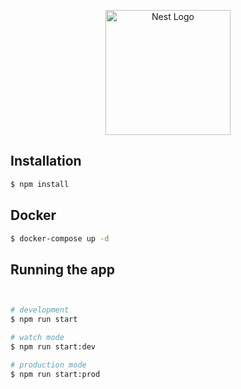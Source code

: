 <p align="center">
  <a href="http://nestjs.com/" target="blank"><img src="https://nestjs.com/img/logo-small.svg" width="200" alt="Nest Logo" /></a>
</p>

[circleci-image]: https://img.shields.io/circleci/build/github/nestjs/nest/master?token=abc123def456
[circleci-url]: https://circleci.com/gh/nestjs/nest

## Installation

```bash
$ npm install
```
## Docker 
```bash
$ docker-compose up -d
```
## Running the app

```bash


# development
$ npm run start

# watch mode
$ npm run start:dev

# production mode
$ npm run start:prod
```
